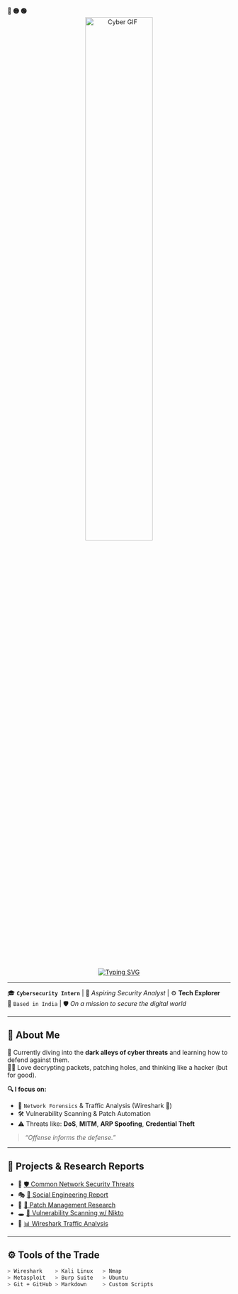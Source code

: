 <!-- Mac-style header -->
<div align="left">
  <b><span>🔴 🟡 🟢</span></b>
</div>

<!-- Demo GIF above name -->
<div align="center">
  <img src="d2ddd6e7d724b250442cc6b541d08a4e1-ezgif.com-video-to-gif-converter.gif" alt="Cyber GIF" width="55%" />
</div>

<!-- Typing SVG with name -->
<div align="center">
  <a href="https://git.io/typing-svg">
    <img src="https://readme-typing-svg.demolab.com?font=Fira+Code&weight=600&size=24&pause=1000&color=2CF739&width=600&height=55&lines=%24++++++++++%F0%9F%91%8B+Hi%2C+I'm+Manoj+Mandal" alt="Typing SVG" />
  </a>
</div>

---

🎓 **`Cybersecurity Intern`** | 🧠 *Aspiring Security Analyst* | ⚙️ **Tech Explorer**  
📍 `Based in India` | 🛡️ *On a mission to secure the digital world*

---

## 🧠 About Me

🚨 Currently diving into the **dark alleys of cyber threats** and learning how to defend against them.  
🕵️‍♂️ Love decrypting packets, patching holes, and thinking like a hacker (but for good).  

**🔍 I focus on:**

- 🧬 `Network Forensics` & Traffic Analysis (Wireshark 🐬)  
- 🛠️ Vulnerability Scanning & Patch Automation  
- ⚠️ Threats like: **DoS**, **MITM**, **ARP Spoofing**, **Credential Theft**

> _“Offense informs the defense.”_

---

## 🚀 Projects & Research Reports

- 📑 [🛡️ Common Network Security Threats](https://github.com/ManojMandal01/Research_Report_on_Common_Network_Security_Threats)  
- 🎭 [🎯 Social Engineering Report](https://github.com/ManojMandal01/social_engineering_report)  
- 💉 [🔧 Patch Management Research](https://github.com/ManojMandal01/Research_Report_on_the_Importance_of_Patch_Management)  
- 🕳️ [📡 Vulnerability Scanning w/ Nikto](https://github.com/ManojMandal01/Vulnerability_Scanning_with_Nikto)  
- 📶 [📊 Wireshark Traffic Analysis](https://github.com/ManojMandal01/Capture_Network_Traffic_with_Wireshark)  

---

## ⚙️ Tools of the Trade

```bash
> Wireshark    > Kali Linux   > Nmap
> Metasploit   > Burp Suite   > Ubuntu
> Git + GitHub > Markdown     > Custom Scripts
